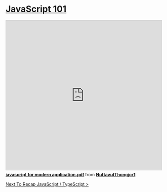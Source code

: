 # [JavaScript 101](\docs\JavaScript-101.md)

<iframe src="https://www.slideshare.net/slideshow/embed_code/key/Kv91nUEBmeBvRq" width="595" height="485" frameborder="0" marginwidth="0" marginheight="0" scrolling="no" style="border:1px solid #CCC; border-width:1px; margin-bottom:5px; max-width: 100%;" allowfullscreen> </iframe> <div style="margin-bottom:5px"> <strong> <a href="//www.slideshare.net/NuttavutThongjor1/javascript-for-modern-applicationpdf" title="javascript for modern application.pdf" target="_blank">javascript for modern application.pdf</a> </strong> from <strong><a href="//www.slideshare.net/NuttavutThongjor1" target="_blank">NuttavutThongjor1</a></strong> </div>

[Next To Recap JavaScript / TypeScript &gt;](docs/Recap-JavaScript-TypeScript.md)
